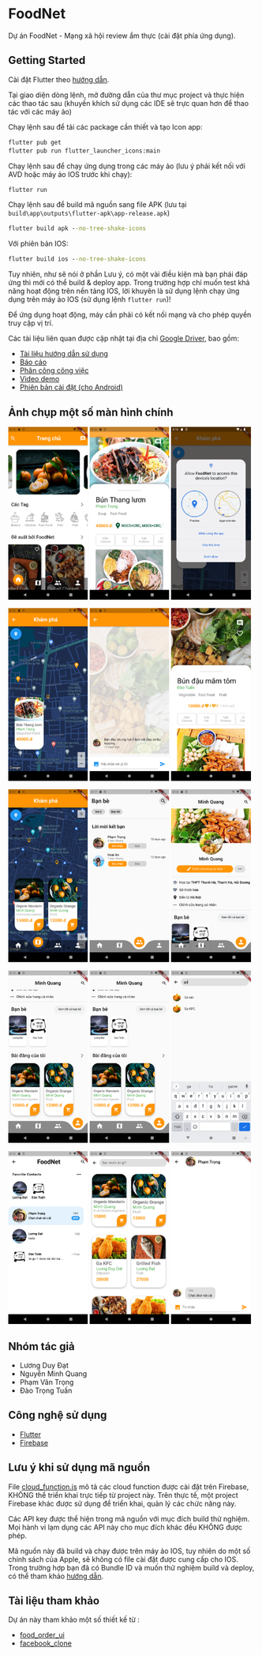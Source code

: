 # FoodNet

Dự án FoodNet - Mạng xã hội review ẩm thực (cài đặt phía ứng dụng).

## Getting Started

Cài đặt Flutter theo [hướng dẫn](https://docs.flutter.dev/get-started/install). 

Tại giao diện dòng lệnh, mở đường dẫn của thư mục project và thực hiện các thao tác sau (khuyến khích sử dụng các IDE sẽ trực quan hơn để thao tác với các máy ảo)

Chạy lệnh sau để tải các package cần thiết và tạo Icon app:


```cmd
flutter pub get
flutter pub run flutter_launcher_icons:main
```

Chạy lệnh sau để chạy ứng dụng trong các máy ảo (lưu ý phải kết nối với AVD hoặc máy ảo IOS trước khi chạy):

```cmd
flutter run
```

Chạy lệnh sau để build mã nguồn sang file APK (lưu tại ```build\app\outputs\flutter-apk\app-release.apk```)

```cmd
flutter build apk --no-tree-shake-icons
```

Với phiên bản IOS:

```cmd
flutter build ios --no-tree-shake-icons
```

Tuy nhiên, như sẽ nói ở phần Lưu ý, có một vài điều kiện mà bạn phái đáp ứng thì mới có thể build & deploy app. Trong trường hợp chỉ muốn test khả năng hoạt động trên nền tảng IOS, lời khuyên là sử dụng lệnh chạy ứng dụng trên máy ảo IOS (sử dụng lệnh ```flutter run```)!


Để ứng dụng hoạt động, máy cần phải có kết nối mạng và cho phép quyền truy cập vị trí.

Các tài liệu liên quan được cập nhật tại địa chỉ [Google Driver](https://drive.google.com/drive/folders/1GCwJzF32qca5T-HzU_95EOmZjZCo5D99?usp=sharing), bao gồm:
* [Tài liệu hướng dẫn sử dụng](https://docs.google.com/document/d/1TiTDeaF_t5___Y3sHM969yky0OKN9ArO/edit?usp=sharing&ouid=101352446849824163988&rtpof=true&sd=true)
* [Báo cáo](https://drive.google.com/file/d/161pyfcBcUe-HI3U9UK0MjKQy2It7siRT/view?usp=sharing)
* [Phân công công việc](https://docs.google.com/spreadsheets/d/14ROmwByNcetT_ewgx4Gf5Eghc_ls20IkjzbFpV1v3tc/edit?usp=sharing)
* [Video demo](https://youtu.be/Nk5OWpM3rFs)
* [Phiên bản cài đặt (cho Android)](https://drive.google.com/drive/folders/12tNAMTDt_631zcC2YndRZKceum_tzP1n?usp=sharing)

## Ảnh chụp một số màn hình chính

<img src="./snapshots/Screenshot_20220626_081551.png" width="32%"> <img src="./snapshots/Screenshot_20220626_081616.png" width="32%"> <img src="./snapshots/Screenshot_20220626_081629.png" width="32%"> 

<img src="./snapshots/Screenshot_20220626_081642.png" width="32%"> <img src="./snapshots/Screenshot_20220626_081705.png" width="32%"> <img src="./snapshots/Screenshot_20220626_081718.png" width="32%"> 

<img src="./snapshots/Screenshot_20220626_081743.png" width="32%"> <img src="./snapshots/Screenshot_20220626_081753.png" width="32%"> <img src="./snapshots/Screenshot_20220626_081818.png" width="32%"> 

<img src="./snapshots/Screenshot_20220626_081827.png" width="32%"> <img src="./snapshots/Screenshot_20220626_081827.png" width="32%"> <img src="./snapshots/Screenshot_20220626_081911.png" width="32%"> 

<img src="./snapshots/Screenshot_20220626_081922.png" width="32%"> <img src="./snapshots/Screenshot_20220626_081940.png" width="32%"> <img src="./snapshots/Screenshot_20220626_081953.png" width="32%"> 




## Nhóm tác giả
* Lương Duy Đạt
* Nguyễn Minh Quang
* Phạm Văn Trọng
* Đào Trọng Tuấn

## Công nghệ sử dụng
* [Flutter](https://flutter.dev/)
* [Firebase](https://firebase.google.com/)

## Lưu ý khi sử dụng mã nguồn
File [cloud_function.js](cloud_function_define/cloud_function.js) mô tả các cloud function được cài đặt trên Firebase, KHÔNG thể triển khai trực tiếp từ project này. Trên thực tế, một project Firebase khác được sử dụng để triển khai, quản lý các chức năng này.

Các API key được thể hiện trong mã nguồn với mục đích build thử nghiệm. Mọi hành vi lạm dụng các API này cho mục đích khác đều KHÔNG được phép.

Mã nguồn này đã build và chạy được trên máy ảo IOS, tuy nhiên do một số chính sách của Apple, sẽ không có file cài đặt được cung cấp cho IOS.
Trong trường hợp bạn đã có Bundle ID và muốn thử nghiệm build và deploy, có thể tham khảo [hướng dẫn](https://docs.flutter.dev/deployment/ios).

## Tài liệu tham khảo
Dự án này tham khảo một số thiết kế từ :
* [food_order_ui](https://github.com/iremaysel/food_order_ui)
* [facebook_clone](https://github.com/youssefmarzouk621/facebook-clone)
